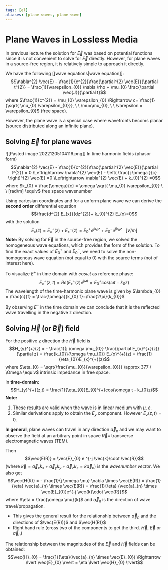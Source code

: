 ```yaml
---
tags: [el]
aliases: [plane waves, plane wave]
---
```

# Plane Waves in Lossless Media

In previous lecture the solution for $\vec{E}$ was based on potential functions since it is not convenient to solve for $\vec{E}$ directly. However, for plane waves in a source-free region, it is relatively simple to approach it directly.

We have the following [[wave equations|wave equation]]: $$\nabla^{2} \vec{E} - \frac{1}{c^{2}}\frac{\partial^{2} \vec{E}}{\partial t^{2}} = \frac{1}{\varepsilon_{0}} \nabla \rho + \mu_{0} \frac{\partial \vec{J}}{\partial t}$$where $\frac{1}{c^{2}} = \mu_{0} \varepsilon_{0} \Rightarrow c= \frac{1}{\sqrt{ \mu_{0} \varepsilon_{0}}}, \ \ \mu=\mu_{0}, \ \ \varepsilon = \varepsilon_{0}$ (free space).

However, the plane wave is a special case where wavefronts becoms planar (source distributed along an infinite plane).

## Solving $\vec{E}$ for plane waves
![[Pasted image 20221205104116.png]]
In time harmonic fields (phasor form) $$\nabla^{2} \vec{E} - \frac{1}{c^{2}}\frac{\partial^{2} \vec{E}}{\partial t^{2}} = 0 \Leftrightarrow \nabla^{2} \vec{E} - \left( \frac{j \omega }{c} \right)^{2} \vec{E}  =0 \Leftrightarrow \nabla^{2} \vec{E} + k_{0}^{2} =0$$where $k_{0} = \frac{\omega}{c} = \omega \sqrt{ \mu_{0} \varepsilon_{0}} \ \ [rad/m]  \equiv$ free space wavenumber

Using cartesian coordinates and for a unform plane wave we can derive the **second order** differential equation $$\frac{d^{2} E_{x}}{dz^{2}}+ k_{0}^{2} E_{x}=0$$with the solution $$E_{x} (z) = E_{x}^{+}(z) + E_{x}^{-}(z) = E_{0}^{+}e^{jk_{0}z} + E_{0}^{-}e^{jk_{0}z} \ \ \ [V/m]$$
**Note:** By solving for $\vec{E}$ in the source-free region, we solved the homogeneous wave equations, which provides the form of the solution. To find the exact values of $E_{0}^+$ and $E_{0}^{-}$, we need to solve the non-homogenous wave equation (not equal to 0) with the source terms (not of interest here).

To visualize $E^{+}$ in time domain with $cos \omega t$ as reference phase: $$E_{x}^{+}(z,t)= Re(E_{x}^{+}(z)e^{j \omega t}=E_{0}^{+} cos (\omega t - k_{0}z)$$
The wavelength of the time-harmonic plane wave is given by $\lambda_{0} = \frac{c}{f} = \frac{\omega}{k_{0} f}=\frac{2\pi}{k_{0}}$

By observing $E^{-}$ in the time domain we can conclude that it is the reflected wave travelling in the negative z direction.

## Solving $\vec{H}$ (or $\vec{B}$) field

For the positive z direction the $\vec{H}$ field is $$H_{y}^{+}(z) = - \frac{1}{j \omega \mu_{0}} \frac{\partial E_{x}^{+}(z)}{\partial z} = \frac{k_{0}}{\omega \mu_{0}} E_{x}^{+}(z) = \frac{1}{\eta_{0}}E_{x}^{+}(z)$$where $\eta_{0} = \sqrt{\frac{\mu_{0}}{\varepsilon_{0}}} \approx 377 \ \Omega \equiv$ intrinsic impedance in free space.

In **time-domain:** $$H_{y}^{+}(z,t) = \frac{1}{\eta_{0}}E_{0}^{+}cos(\omega t - k_{0}z)$$
**Note:**
1. These results are valid when the wave is in linear medium with $\mu, \ \varepsilon$.
2. Similar derivations apply to obtain the $E_{y}$ component. However $E_{z}(z,t) = 0$.

**In general**, plane waves can travel in any direction $\vec{a}_{n}$ and we may want to observe the field at an arbitrary point in spave $\vec{R} \equiv$ transverse electromagnetic waves (TEM).

Then $$\vec{E(R)} = \vec{E}_{0} e ^{-j \vec{k}\cdot \vec{R}}$$(where $\vec{k} = \vec{a}_{x}k_{x}+\vec{a}_{y}k_{y}+\vec{a}_{z}k_{z} = k \vec{a}_{n}$) is the *wavenumber vector*. We also get $$\vec{H(R)} = - \frac{1}{j \omega \mu} \nabla \times \vec{E(R)} = \frac{1}{\eta} \vec{a}_{n} \times \vec{E(R)} = \frac{1}{\eta} (\vec{a}_{n} \times \vec{E}_{0})e^{-j \vec{k}\cdot \vec{R}}$$where $\eta = \frac{\omega \mu}{k}$ and $\vec{a}_{n}$ is the direction of wave travel/propagation.
- This gives the general result for the relationship between $\vec{a}_{n}$ and the directions of $\vec{E(R))}$ and $\vec{H(R)}$
- Right hand rule (cross two of the components to get the third. $\vec{H}$, $\vec{E}$ or $\vec{a}_{n}$)

The relationship between the magnitudes of the $\vec{E}$ and $\vec{H}$ fields can be obtained: $$\vec{H}_{0} = \frac{1}{\eta}(\vec{a}_{n} \times \vec{E}_{0}) \Rightarrow \lvert  \vec{E}_{0} \rvert = \eta \lvert \vec{H}_{0} \rvert$$
